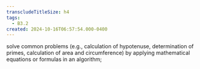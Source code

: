 ```yaml
---
transcludeTitleSize: h4
tags:
  - B3.2
created: 2024-10-16T06:57:54.000-0400
---
```

solve common problems (e.g., calculation of hypotenuse, determination of primes, calculation of area and circumference) by applying mathematical equations or formulas in an algorithm;